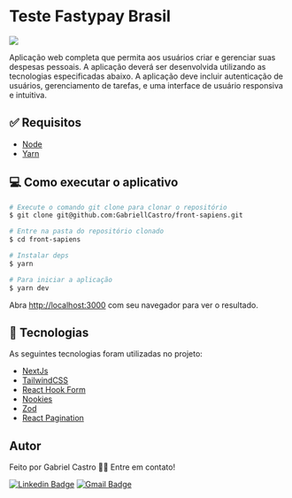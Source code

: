 # Teste Fastypay Brasil

<img src="./logo.svg">

Aplicação web completa que permita aos usuários criar e
gerenciar suas despesas pessoais. A aplicação deverá ser desenvolvida utilizando as
tecnologias especificadas abaixo. A aplicação deve incluir autenticação de usuários,
gerenciamento de tarefas, e uma interface de usuário responsiva e intuitiva.

## :white_check_mark: Requisitos

- [Node](https://nodejs.org/en/)
- [Yarn](https://yarnpkg.com/lang/en/)

## 💻 Como executar o aplicativo

```bash
# Execute o comando git clone para clonar o repositório
$ git clone git@github.com:GabriellCastro/front-sapiens.git

# Entre na pasta do repositório clonado
$ cd front-sapiens

# Instalar deps
$ yarn

# Para iniciar a aplicação
$ yarn dev

```

Abra [http://localhost:3000](http://localhost:3000) com seu navegador para ver o resultado.

## :rocket: Tecnologias

As seguintes tecnologias foram utilizadas no projeto:

- [NextJs](https://nextjs.org/)
- [TailwindCSS](https://tailwindcss.com)
- [React Hook Form](https://react-hook-form.com)
- [Nookies](https://github.com/maticzav/nookies)
- [Zod](https://zod.dev)
- [React Pagination](https://www.npmjs.com/package/react-chakra-pagination)

## Autor

Feito por Gabriel Castro 👋🏽 Entre em contato!

[![Linkedin Badge](https://img.shields.io/badge/-Gabriel-blue?style=flat-square&logo=Linkedin&logoColor=white&link=https://www.linkedin.com/in/eugabrielcastro/)](https://www.linkedin.com/in/eugabrielcastro/)
[![Gmail Badge](https://img.shields.io/badge/-contatodevgabriel@gmail.com-red?style=flat-square&link=mailto:contatodevgabriel@gmail.com)](mailto:contatodevgabriel@gmail.com)
